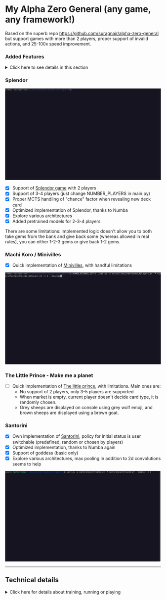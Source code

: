 # My Alpha Zero General (any game, any framework!)

Based on the superb repo https://github.com/suragnair/alpha-zero-general but support games with more than 2 players, proper support of invalid actions, and 25-100x speed improvement.

### Added Features

<details>
  <summary>Click here to see details in this section</summary>

  * [x] Added Dirichlet Noise as per original [DeepMind paper](https://www.nature.com/articles/nature24270.epdf), using this [pull request](https://github.com/suragnair/alpha-zero-general/pull/186)
  * [x] Compute policy gradients properly when some actions are invalid based on [A Closer Look at Invalid Action Masking inPolicy Gradient Algorithms](https://arxiv.org/pdf/2006.14171.pdf) and its [repo](https://github.com/vwxyzjn/invalid-action-masking)
  * [x] Support games with **more than 2 players**
  * [x] Speed optimized
    * [x] Reaching **about 3000 rollouts/sec on 1 CPU core** without batching and without GPU, meaning 1 full game in 30 seconds when using 1600 rollouts for each move. All in all, that is a 25x to 100x speed improvement compared to initial repo, see [details here](santorini/README.md).
    * [x] Neural Network inference speed and especially latency improved, thanks to ONNX 
    * [x] MCTS and logic optimized thanks to Numba, NN inference is now >80% time spent during self-plays based on profilers
  * [x] Memory optimized with minimal performance impact
    * [x] use of in-memory compression 
    * [x] regularly clean old nodes in MCTS tree
  * [x] Algorithm improvements based on [Accelerating Self-Play Learning in Go](https://arxiv.org/pdf/1902.10565.pdf)
    * [x] Playout Cap Randomization
    * [x] Forced Playouts and Policy Target Pruning
    * [x] Global Pooling
    * [ ] Auxiliary Policy Targets
    * [x] Score Targets

  Others changes: improved prints (logging, tqdm, colored bards depending on current Arena results) and parameters can be set in cmdline (added new parameters like time limit). Still todo: set up HyperParameters Optimization (like Hyperband or Population-Based Traininginclude), and ELO-like ranking

  Supported games: Splendor, The Little Prince - Make me a planet, Machi Koro (Minivilles), Santorini with basic gods
</details>

### Splendor

![Sample game of Splendor](splendor/sample_game.gif)

* [x] Support of [Splendor game](https://en.wikipedia.org/wiki/Splendor_(game)) with 2 players
* [x] Support of 3-4 players (just change NUMBER_PLAYERS in main.py)
* [x] Proper MCTS handling of "chance" factor when revealing new deck card
* [x] Optimized implementation of Splendor, thanks to Numba
* [x] Explore various architectures
* [x] Added pretrained models for 2-3-4 players

There are some limitations: implemented logic doesn't allow you to both take gems from the bank and give back some (whereas allowed in real rules), you can either 1-2-3 gems or give back 1-2 gems.

### Machi Koro / Minivilles
* [x] Quick implementation of [Minivilles](https://en.wikipedia.org/wiki/Machi_Koro), with handful limitations

![Sample game of Minivilles with 4 players](minivilles/sample_game.gif)


### The Little Prince - Make me a planet
* [ ] Quick implementation of [The little prince](https://cdn.1j1ju.com/medias/67/f8/eb-the-little-prince-make-me-a-planet-rulebook.pdf), with limitations. Main ones are:
   * No support of 2 players, only 3-5 players are supported
   * When market is empty, current player doesn't decide card type, it is randomly chosen.
   * Grey sheeps are displayed on console using grey wolf emoji, and brown sheeps are displayed using a brown goat.


### Santorini
* [x] Own implementation of [Santorini](https://www.ultraboardgames.com/santorini/game-rules.php), policy for initial status is user switchable (predefined, random or chosen by players)
* [x] Optimized implementation, thanks to Numba again
* [x] Support of goddess (basic only)
* [x] Explore various architectures, max pooling in addition to 2d convolutions seems to help

![Sample game of Santorini](santorini/sample_game_with_random_init.gif)


---

## Technical details

<details>
  <summary>Click here for details about training, running or playing</summary>

  #### Dependencies
  `pip3 install onnxruntime-noopenmp numba tqdm colorama coloredlogs`
  and
  `pip3 install torch==1.8.1+cpu -f https://download.pytorch.org/whl/torch_stable.html`

  The noopenmp version of onnxruntime is faster for single thread execution. This is the recommended way for fast exploration of hyperparameters, using several threads.

  #### How to play versus saved engine
  `./pit.py -p splendor/pretrained_2players.pt -P human -n 1`

  Switch -p and -P options if human wants to be first player. You can also make 2 networks fight each other.
  ![2 networks fighting](splendor/many_games.gif). Contrary to baseline version, pit.py automatically retrieves training settings and load them (numMCTSSims, num_channels, ...) although you can override if you want; you may even select 2 different architecture to compare them!

  #### Recommended settings for training
  `main.py -m 1600 -v 15 -T 30 -e 500 -i 5 -p 2 -d 0.50 -b 32 -l 0.0003 --updateThreshold 0.55 -C ../results/mytest`:

  * Start by defining proper number of players in SplendorGame.py and disabling card reserve actions in first lines of splendor/SplendorLogicNumba.py
  * `-v 15`: define loss weights of value estimation vs policy, higher mean more weights to value loss. Suraganair value of 1 lead to very bad performance, I had good results with `-v 30` during first iterations, and then decrease it down to `-v 10`
  * `-b 32 -l 0.0003 -p 2`: define batch size, learning rate and number of epochs. Larger number of epochs degrades performance, same for larger batch sizes
  * `--updateThreshold 0.55`: result of iteration is kept if winning ratio in self-play is above this threshold. Suraganair value of 60% win seems too high to me

  ![Sample training](splendor/sample_training.jpg)

  The option `-V` allows you to switch between different NN architectures. If you specify a previous checkpoint using a different architecture, it will still try loading weights as much as possible. It allows me starting first steps of training with small/fast networks and then I experiment larger networks. I also usually execute several trainings in parallel; you can evaluate the results obtained in the last 24 hours by using this command (execute as many times as threads): `./pit.py -A 24 -T 8`

  I usually stop training when the 5 last iterations (or `-i` value) were rejected.

  Use of forced rollouts, surprise weight, cyclic learning rate or tuning cpuct value hadn't lead to any significant improvement.
</details>
